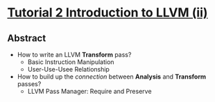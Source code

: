 # [Tutorial 2 Introduction to LLVM (ii)](https://v2.overleaf.com/read/vdwnnwdcshyx)

## Abstract

- How to write an LLVM **Transform** pass?
  - Basic Instruction Manipulation
  - User-Use-Usee Relationship
- How to build up the *connection* between **Analysis** and **Transform** passes?
  - LLVM Pass Manager: Require and Preserve
